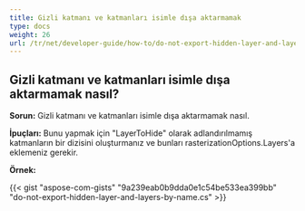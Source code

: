 ```yaml
---
title: Gizli katmanı ve katmanları isimle dışa aktarmamak
type: docs
weight: 26
url: /tr/net/developer-guide/how-to/do-not-export-hidden-layer-and-layers-by-name/
---
```


## **Gizli katmanı ve katmanları isimle dışa aktarmamak nasıl?**

**Sorun:** Gizli katmanı ve katmanları isimle dışa aktarmamak nasıl.

**İpuçları:** Bunu yapmak için "LayerToHide" olarak adlandırılmamış katmanların bir dizisini oluşturmanız ve bunları rasterizationOptions.Layers'a eklemeniz gerekir.

**Örnek:**

{{< gist "aspose-com-gists" "9a239eab0b9dda0e1c54be533ea399bb" "do-not-export-hidden-layer-and-layers-by-name.cs" >}}
